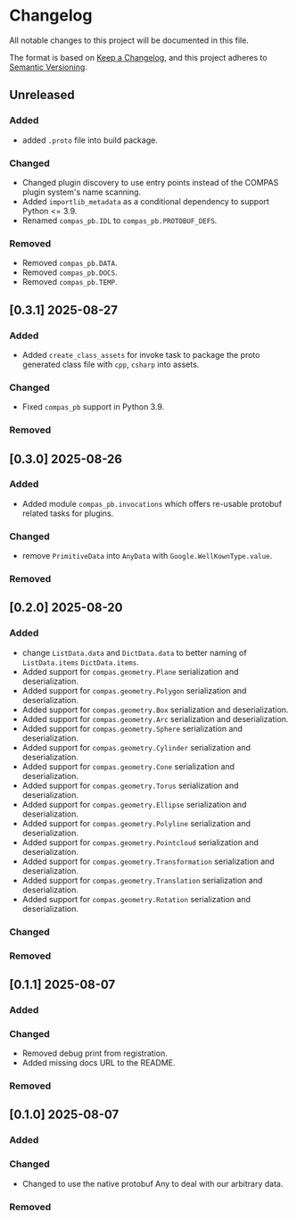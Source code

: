 # Changelog

All notable changes to this project will be documented in this file.

The format is based on [Keep a Changelog](https://keepachangelog.com/en/1.0.0/),
and this project adheres to [Semantic Versioning](https://semver.org/spec/v2.0.0.html).

## Unreleased

### Added

* added `.proto` file into build package.

### Changed

* Changed plugin discovery to use entry points instead of the COMPAS plugin system's name scanning.
* Added `importlib_metadata` as a conditional dependency to support Python <= 3.9.
* Renamed `compas_pb.IDL` to `compas_pb.PROTOBUF_DEFS`.

### Removed

* Removed `compas_pb.DATA`.
* Removed `compas_pb.DOCS`.
* Removed `compas_pb.TEMP`.


## [0.3.1] 2025-08-27

### Added

* Added `create_class_assets` for invoke task to package the proto generated class file with `cpp`, `csharp` into assets.

### Changed

* Fixed `compas_pb` support in Python 3.9.

### Removed


## [0.3.0] 2025-08-26

### Added

* Added module `compas_pb.invocations` which offers re-usable protobuf related tasks for plugins. 

### Changed

* remove `PrimitiveData` into `AnyData` with `Google.WellKownType.value`.

### Removed


## [0.2.0] 2025-08-20

### Added

* change `ListData.data` and `DictData.data` to better naming of `ListData.items` `DictData.items`.
* Added support for `compas.geometry.Plane` serialization and deserialization.
* Added support for `compas.geometry.Polygon` serialization and deserialization.
* Added support for `compas.geometry.Box` serialization and deserialization.
* Added support for `compas.geometry.Arc` serialization and deserialization.
* Added support for `compas.geometry.Sphere` serialization and deserialization.
* Added support for `compas.geometry.Cylinder` serialization and deserialization.
* Added support for `compas.geometry.Cone` serialization and deserialization.
* Added support for `compas.geometry.Torus` serialization and deserialization.
* Added support for `compas.geometry.Ellipse` serialization and deserialization.
* Added support for `compas.geometry.Polyline` serialization and deserialization.
* Added support for `compas.geometry.Pointcloud` serialization and deserialization.
* Added support for `compas.geometry.Transformation` serialization and deserialization.
* Added support for `compas.geometry.Translation` serialization and deserialization.
* Added support for `compas.geometry.Rotation` serialization and deserialization.

### Changed

### Removed


## [0.1.1] 2025-08-07

### Added

### Changed

* Removed debug print from registration.
* Added missing docs URL to the README.

### Removed


## [0.1.0] 2025-08-07

### Added

### Changed

* Changed to use the native protobuf Any to deal with our arbitrary data.

### Removed


